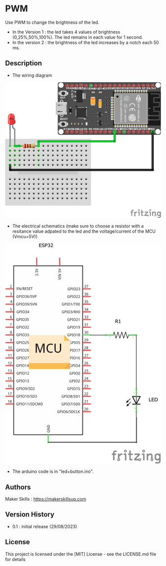 # PWM

Use PWM to change the brightness of the led.
- In the Version 1 : the led takes 4 values of brightness (0,25%,50%,100%). The led remains in each value for 1 second.
- In the version 2 : the brightness of the led increases by a notch each 50 ms.

## Description

- The wiring diagram

![This is an alt text.](../img/wiring%20diagram.png "This is a sample image.")

- The electrical schematics (make sure to choose a resistor with a resitance value adpated to the led and the voltage/current of the MCU (Vmcu=5V))

![This is an alt text.](../img/electric%20schematics.png "This is a sample image.")

- The arduino code is in "led+button.ino".

## Authors

Maker Skills : https://makerskillsup.com

## Version History

- 0.1 : initial release (29/08/2023)

## License

This project is licensed under the [MIT] License - see the LICENSE.md file for details
